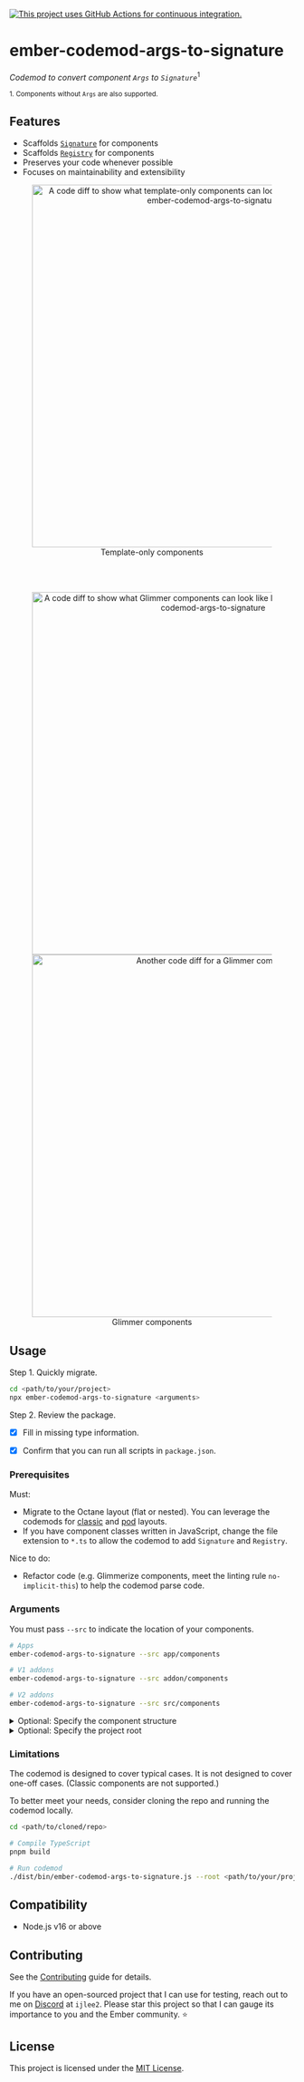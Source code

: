 [![This project uses GitHub Actions for continuous integration.](https://github.com/ijlee2/ember-codemod-args-to-signature/actions/workflows/CI.yml/badge.svg)](https://github.com/ijlee2/ember-codemod-args-to-signature/actions/workflows/CI.yml)

# ember-codemod-args-to-signature

_Codemod to convert component `Args` to `Signature`_<sup>1</sup>

<sup>1. Components without `Args` are also supported.</sup>


## Features

- Scaffolds [`Signature`](https://typed-ember.gitbook.io/glint/environments/ember/component-signatures) for components
- Scaffolds [`Registry`](https://typed-ember.gitbook.io/glint/environments/ember/template-registry) for components
- Preserves your code whenever possible
- Focuses on maintainability and extensibility

<div align="center">
  <figure>
    <img alt="A code diff to show what template-only components can look like before and after running ember-codemod-args-to-signature" src="https://github.com/ijlee2/ember-codemod-args-to-signature/assets/16869656/55115b27-682e-4f5a-9a03-36d7aa1cc0c2" width="640">
    <br>
    <figcaption>Template-only components</figcaption>
  </figure>
  <br><br>
  <figure>
    <img alt="A code diff to show what Glimmer components can look like before and after running ember-codemod-args-to-signature" src="https://github.com/ijlee2/ember-codemod-args-to-signature/assets/16869656/4feb1fcd-5a31-419e-9feb-2af99073ae75" width="640">
    <img alt="Another code diff for a Glimmer component" src="https://github.com/ijlee2/ember-codemod-args-to-signature/assets/16869656/c8c1c9b0-28a1-4957-9c49-5cc853499a4f" width="640">
    <br>
    <figcaption>Glimmer components</figcaption>
  </figure>
</div>


## Usage

Step 1. Quickly migrate.

```sh
cd <path/to/your/project>
npx ember-codemod-args-to-signature <arguments>
```

Step 2. Review the package.

- [x] Fill in missing type information.
- [x] Confirm that you can run all scripts in `package.json`.


### Prerequisites

Must:

- Migrate to the Octane layout (flat or nested). You can leverage the codemods for [classic](https://github.com/ember-codemods/ember-component-template-colocation-migrator) and [pod](https://github.com/ijlee2/ember-codemod-pod-to-octane) layouts.
- If you have component classes written in JavaScript, change the file extension to `*.ts` to allow the codemod to add `Signature` and `Registry`.

Nice to do:

- Refactor code (e.g. Glimmerize components, meet the linting rule `no-implicit-this`) to help the codemod parse code.


### Arguments

You must pass `--src` to indicate the location of your components.

```sh
# Apps
ember-codemod-args-to-signature --src app/components

# V1 addons
ember-codemod-args-to-signature --src addon/components

# V2 addons
ember-codemod-args-to-signature --src src/components
```

<details>
<summary>Optional: Specify the component structure</summary>

By default, an Octane project has the flat component structure. Pass `--component-structure` to indicate otherwise.

```sh
npx ember-codemod-args-to-signature --component-structure nested
```

</details>

<details>
<summary>Optional: Specify the project root</summary>

Pass `--root` to run the codemod on a project somewhere else (i.e. not in the current directory).

```sh
npx ember-codemod-args-to-signature --root <path/to/your/project>
```

</details>


### Limitations

The codemod is designed to cover typical cases. It is not designed to cover one-off cases. (Classic components are not supported.)

To better meet your needs, consider cloning the repo and running the codemod locally.

```sh
cd <path/to/cloned/repo>

# Compile TypeScript
pnpm build

# Run codemod
./dist/bin/ember-codemod-args-to-signature.js --root <path/to/your/project>
```


## Compatibility

- Node.js v16 or above


## Contributing

See the [Contributing](CONTRIBUTING.md) guide for details.

If you have an open-sourced project that I can use for testing, reach out to me on [Discord](https://discord.gg/emberjs) at `ijlee2`. Please star this project so that I can gauge its importance to you and the Ember community. ⭐


## License

This project is licensed under the [MIT License](LICENSE.md).
